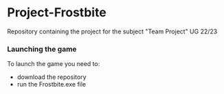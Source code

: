 # Project-Frostbite

Repository containing the project for the subject "Team Project" UG 22/23

### Launching the game
To launch the game you need to:
- download the repository
- run the Frostbite.exe file
